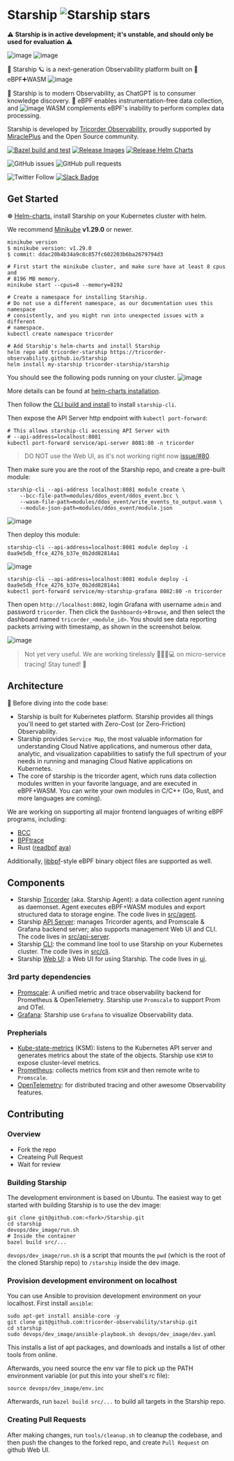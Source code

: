 # Starship ![Starship stars](https://img.shields.io/github/stars/tricorder-observability/starship?style=social)

⚠️ **Starship is in active development; it's unstable, and should only be used for evaluation**  ⚠️

![image](https://user-images.githubusercontent.com/112656580/219543149-2e2bbebc-1891-4dcb-ba66-0f8b7f1bcd68.png)
![image](https://user-images.githubusercontent.com/112656580/219542981-5a4e5fb1-0603-4c0b-91e2-c94c36a92c0b.png)

🖖 Starship 🪐 is a next-generation Observability platform built on 🐝 eBPF➕WASM ![image](https://user-images.githubusercontent.com/112656580/219543881-046af389-ca10-4dda-b79a-a60088a1220a.png)

🚀 Starship is to modern Observability, as ChatGPT is to consumer knowledge discovery.
🐝 eBPF enables instrumentation-free data collection, and
![image](https://user-images.githubusercontent.com/112656580/219543881-046af389-ca10-4dda-b79a-a60088a1220a.png)
WASM complements eBPF's inability to perform complex data processing.

Starship is developed by [Tricorder Observability](https://tricorder.dev/),
proudly supported by [MiraclePlus](https://www.miracleplus.com/) and the Open Source
community.

[![Bazel build and test](https://github.com/tricorder-observability/Starship/actions/workflows/build-and-test.yml/badge.svg?branch=main&event=push)](https://github.com/tricorder-observability/Starship/actions/workflows/build-and-test.yml)
[![Release Images](https://github.com/tricorder-observability/Starship/actions/workflows/release-images.yaml/badge.svg)](https://github.com/tricorder-observability/Starship/actions/workflows/release-images.yaml)
[![Release Helm Charts](https://github.com/tricorder-observability/Starship/actions/workflows/release-chart.yaml/badge.svg?branch=main)](https://github.com/tricorder-observability/Starship/actions/workflows/release-chart.yaml)

![GitHub issues](https://img.shields.io/github/issues/tricorder-observability/starship)
![GitHub pull requests](https://img.shields.io/github/issues-pr/tricorder-observability/starship)

![Twitter Follow](https://img.shields.io/twitter/follow/tricorder_o11y?style=social)
[![Slack Badge](https://img.shields.io/badge/Slack-4A154B?logo=slack&style=social&label=Join%20Tricorder)](https://join.slack.com/t/tricorderobse-mfl6648/shared_invite/zt-1oxqtq793-rRA03FN1YuyCiQrN_TrZoQ)

## Get Started

☸️ [Helm-charts](https://tricorder-observability.github.io/Starship),
install Starship on your Kubernetes cluster with helm.

We recommend [Minikube](https://minikube.sigs.k8s.io/docs/start/) **v1.29.0** or newer.

```
minikube version
$ minikube version: v1.29.0
$ commit: ddac20b4b34a9c8c857fc602203b6ba2679794d3

# First start the minikube cluster, and make sure have at least 8 cpus and
# 8196 MB memory.
minikube start --cpus=8 --memory=8192

# Create a namespace for installing Starship.
# Do not use a different namespace, as our documentation uses this namespace
# consistently, and you might run into unexpected issues with a different
# namespace.
kubectl create namespace tricorder

# Add Starship's helm-charts and install Starship
helm repo add tricorder-starship https://tricorder-observability.github.io/Starship
helm install my-starship tricorder-starship/starship
```

You should see the following pods running on your cluster.
![image](https://user-images.githubusercontent.com/112656580/220381364-65bebd35-bf6d-4780-981b-be94c5464607.png)

More details can be found at [helm-charts installation](
https://github.com/tricorder-observability/Starship/tree/main/helm-charts).

Then follow the [CLI build and install](
https://github.com/tricorder-observability/starship/blob/main/src/cli/README.md#build-and-install)
to install `starship-cli`.

Then expose the API Server http endpoint with `kubectl port-forward`:
```
# This allows starship-cli accessing API Server with
# --api-address=localhost:8081
kubectl port-forward service/api-server 8081:80 -n tricorder
```

> DO NOT use the Web UI, as it's not working right now
> [issue/#80](https://github.com/tricorder-observability/starship/issues/80).

Then make sure you are the root of the Starship repo, and create a pre-built module:
```
starship-cli --api-address localhost:8081 module create \
    --bcc-file-path=modules/ddos_event/ddos_event.bcc \
    --wasm-file-path=modules/ddos_event/write_events_to_output.wasm \
    --module-json-path=modules/ddos_event/module.json
```
![image](https://user-images.githubusercontent.com/112656580/220375093-687b65b4-08fb-4be7-952a-89134306bb9c.png)

Then deploy this module:
```
starship-cli --api-address=localhost:8081 module deploy -i 0aa9e5db_ffce_4276_b37e_0b2dd82814a1
```
![image](https://user-images.githubusercontent.com/112656580/220375739-82f7b971-f0af-45e1-815e-e3c65c48be57.png)

```
starship-cli --api-address=localhost:8081 module deploy -i 0aa9e5db_ffce_4276_b37e_0b2dd82814a1
kubectl port-forward service/my-starship-grafana 8082:80 -n tricorder
```
Then open `http://localhost:8082`, login Grafana with username `admin` and password `tricorder`.
Then click the `Dashboards`->`Browse`, and then select the dashboard named `tricorder_<module_id>`.
You should see data reporting packets arriving with timestamp, as shown in the screenshot below.

![image](https://user-images.githubusercontent.com/112656580/220397224-5238110f-a1a0-4e0a-91de-4b9f9611caf9.png)

> Not yet very useful. We are working tirelessly 👩‍👨‍💻💻 on micro-service tracing!
> Stay tuned! 🫶

## Architecture

🤿 Before diving into the code base:

- Starship is built for Kubernetes platform. Starship provides all things you'll
  need to get started with Zero-Cost (or Zero-Friction) Observability.
- Starship provides `Service Map`, the most valuable information for
  understanding Cloud Native applications, and numerous other data, analytic,
  and visualization capabilities to satisfy the full spectrum of your needs in
  running and managing Cloud Native applications on Kubernetes.
- The core of starship is the tricorder agent, which runs data collection
  modules written in your favorite language, and are executed in eBPF+WASM.  You
  can write your own modules in C/C++ (Go, Rust, and more languages are coming).

We are working on supporting all major frontend languages of writing eBPF
programs, including:
* [BCC](https://github.com/iovisor/bcc)
* [BPFtrace](https://github.com/iovisor/bpftrace)
* Rust ([readbpf](https://github.com/foniod/redbpf)
  [aya](https://github.com/aya-rs/aya))

Additionally, [libbpf](https://github.com/libbpf/libbpf)-style eBPF binary
object files are supported as well.

## Components

* Starship [Tricorder](src/agent) (aka. Starship Agent): a data collection agent
  running as daemonset. Agent executes eBPF+WASM modules and export structured
  data to storage engine.  The code lives in [src/agent](src/agent).
* Starship [API Server](src/api-server): manages Tricorder agents, and Promscale
  & Grafana backend server; also supports management Web UI and CLI.  The code
  lives in [src/api-server](src/api-server).
* Starship [CLI](src/cli): the command line tool to use Starship on your
  Kubernetes cluster. The code lives in [src/cli](src/cli).
* Starship [Web UI](ui): a Web UI for using Starship.  The code lives in
  [ui](ui).

### 3rd party dependencies

* [Promscale](https://github.com/timescale/promscale): A unified metric and
  trace observability backend for Prometheus & OpenTelemetry.  Starship use
  `Promscale` to support Prom and OTel.
* [Grafana](https://github.com/grafana/grafana): Starship use `Grafana` to
  visualize Observability data.

### Prepherials

* [Kube-state-metrics](https://github.com/kubernetes/kube-state-metrics) (KSM):
  listens to the Kubernetes API server and generates metrics about the state of
  the objects. Starship use `KSM` to expose cluster-level metrics.
* [Prometheus](https://github.com/prometheus/prometheus): collects metrics from
  `KSM` and then remote write to `Promscale`.
* [OpenTelemetry](https://github.com/open-telemetry): for distributed tracing
  and other awesome Observability features.

## Contributing

### Overview
- Fork the repo
- Createing Pull Request
- Wait for review

### Building Starship

The development environment is based on Ubuntu.
The easiest way to get started with building Starship is to use the dev image:

```
git clone git@github.com:<fork>/Starship.git
cd starship
devops/dev_image/run.sh
# Inside the container
bazel build src/...
```

`devops/dev_image/run.sh` is a script that mounts the `pwd` (which is the root
of the cloned Starship repo) to `/starship` inside the dev image.

### Provision development environment on localhost
You can use Ansible to provision development environment on your localhost.
First install `ansible`:

```
sudo apt-get install ansible-core -y
git clone git@github.com:tricorder-observability/starship.git
cd starship
sudo devops/dev_image/ansible-playbook.sh devops/dev_image/dev.yaml
```

This installs a list of apt packages, and downloads and installs a list of other
tools from online.

Afterwards, you need source the env var file to pick up the PATH environment
variable (or put this into your shell's rc file):
```
source devops/dev_image/env.inc
```
Afterwards, run `bazel build src/...` to build all targets in the Starship repo.

### Creating Pull Requests

After making changes, run `tools/cleanup.sh` to cleanup the codebase, and then push
the changes to the forked repo, and create `Pull Request` on github Web UI.
